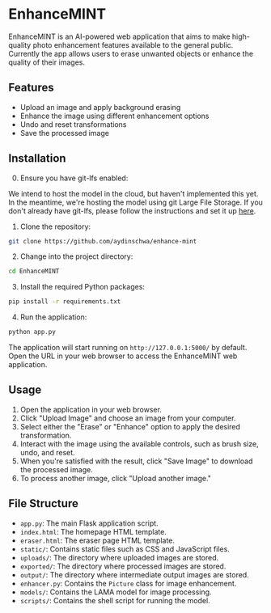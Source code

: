 # EnhanceMINT

EnhanceMINT is an AI-powered web application that aims to make high-quality photo enhancement features available to the general public. Currently the app allows users to erase unwanted objects or enhance the quality of their images.

## Features

- Upload an image and apply background erasing
- Enhance the image using different enhancement options
- Undo and reset transformations
- Save the processed image

## Installation

0. Ensure you have git-lfs enabled:

We intend to host the model in the cloud, but haven't implemented this yet. In the meantime, we're hosting the model using git Large File Storage. If you don't already have git-lfs, please follow the instructions and set it up [here](https://git-lfs.com/).

1. Clone the repository:

```bash
git clone https://github.com/aydinschwa/enhance-mint
```

2. Change into the project directory:

```bash
cd EnhanceMINT
```

3. Install the required Python packages:

```bash
pip install -r requirements.txt
```

4. Run the application:

```bash
python app.py
```

The application will start running on `http://127.0.0.1:5000/` by default. Open the URL in your web browser to access the EnhanceMINT web application.

## Usage

1. Open the application in your web browser.
2. Click "Upload Image" and choose an image from your computer.
3. Select either the "Erase" or "Enhance" option to apply the desired transformation.
4. Interact with the image using the available controls, such as brush size, undo, and reset.
5. When you're satisfied with the result, click "Save Image" to download the processed image.
6. To process another image, click "Upload another image."

## File Structure

- `app.py`: The main Flask application script.
- `index.html`: The homepage HTML template.
- `eraser.html`: The eraser page HTML template.
- `static/`: Contains static files such as CSS and JavaScript files.
- `uploads/`: The directory where uploaded images are stored.
- `exported/`: The directory where processed images are stored.
- `output/`: The directory where intermediate output images are stored.
- `enhancer.py`: Contains the `Picture` class for image enhancement.
- `models/`: Contains the LAMA model for image processing.
- `scripts/`: Contains the shell script for running the model.
